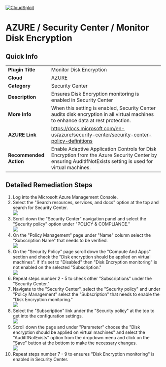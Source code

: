 [![CloudSploit](https://cloudsploit.com/img/logo-new-big-text-100.png "CloudSploit")](https://cloudsploit.com)

# AZURE / Security Center / Monitor Disk Encryption

## Quick Info

| | |
|-|-|
| **Plugin Title** | Monitor Disk Encryption |
| **Cloud** | AZURE |
| **Category** | Security Center |
| **Description** | Ensures Disk Encryption monitoring is enabled in Security Center |
| **More Info** | When this setting is enabled, Security Center audits disk encryption in all virtual machines to enhance data at rest protection. |
| **AZURE Link** | https://docs.microsoft.com/en-us/azure/security-center/security-center-policy-definitions |
| **Recommended Action** | Enable Adaptive Application Controls for Disk Encryption from the Azure Security Center by ensuring AuditIfNotExists setting is used for virtual machines. |

## Detailed Remediation Steps


1. Log into the Microsoft Azure Management Console.
2. Select the "Search resources, services, and docs" option at the top and search for Security Center. </br> <img src="/resources/azure/securitycenter/monitor-disk-encryption/step2.png"/>
3. Scroll down the "Security Center" navigation panel and select the "Security policy" option under "POLICY & COMPLIANCE."</br> <img src="/resources/azure/securitycenter/monitor-disk-encryption/step3.png"/>
4. On the "Policy Management" page under "Name" column select the "Subscription Name" that needs to be verified.</br> <img src="/resources/azure/securitycenter/monitor-disk-encryption/step4.png"/>
5. On the "Security Policy" page scroll down the "Compute And Apps" section and check the "Disk encryption should be applied on virtual machines". If it's set to "Disabled" then "Disk Encryption monitoring" is not enabled on the selected "Subscription."</br> <img src="/resources/azure/securitycenter/monitor-disk-encryption/step5.png"/>
6. Repeat steps number 2 - 5 to check other "Subscriptions" under the "Security Center."</br>
7. Navigate to the "Security Center", select the "Security policy" and under "Policy Management" select the "Subscription" that needs to enable the "Disk Encryption monitoring."</br> <img src="/resources/azure/securitycenter/monitor-disk-encryption/step7.png"/>
8. Select the "Subscription" link under the "Security policy" at the top to get into the configuration settings. </br> <img src="/resources/azure/securitycenter/monitor-disk-encryption/step8.png"/>
9. Scroll down the page and under "Parameter" choose the "Disk encryption should be applied on virtual machines" and select the "AuditIfNotExists" option from the dropdown menu and click on the "Save" button at the bottom to make the necessary changes.</br> <img src="/resources/azure/securitycenter/monitor-disk-encryption/step9.png"/>
10. Repeat steps number 7 - 9 to ensures "Disk Encryption monitoring" is enabled in Security Center.</br>
